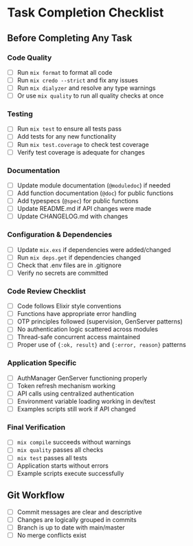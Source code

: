 # Task Completion Checklist

## Before Completing Any Task

### Code Quality
- [ ] Run `mix format` to format all code
- [ ] Run `mix credo --strict` and fix any issues
- [ ] Run `mix dialyzer` and resolve any type warnings
- [ ] Or use `mix quality` to run all quality checks at once

### Testing
- [ ] Run `mix test` to ensure all tests pass
- [ ] Add tests for any new functionality
- [ ] Run `mix test.coverage` to check test coverage
- [ ] Verify test coverage is adequate for changes

### Documentation
- [ ] Update module documentation (`@moduledoc`) if needed
- [ ] Add function documentation (`@doc`) for public functions
- [ ] Add typespecs (`@spec`) for public functions
- [ ] Update README.md if API changes were made
- [ ] Update CHANGELOG.md with changes

### Configuration & Dependencies
- [ ] Update `mix.exs` if dependencies were added/changed
- [ ] Run `mix deps.get` if dependencies changed
- [ ] Check that .env files are in .gitignore
- [ ] Verify no secrets are committed

### Code Review Checklist
- [ ] Code follows Elixir style conventions
- [ ] Functions have appropriate error handling
- [ ] OTP principles followed (supervision, GenServer patterns)
- [ ] No authentication logic scattered across modules
- [ ] Thread-safe concurrent access maintained
- [ ] Proper use of `{:ok, result}` and `{:error, reason}` patterns

### Application Specific
- [ ] AuthManager GenServer functioning properly
- [ ] Token refresh mechanism working
- [ ] API calls using centralized authentication
- [ ] Environment variable loading working in dev/test
- [ ] Examples scripts still work if API changed

### Final Verification
- [ ] `mix compile` succeeds without warnings
- [ ] `mix quality` passes all checks
- [ ] `mix test` passes all tests
- [ ] Application starts without errors
- [ ] Example scripts execute successfully

## Git Workflow
- [ ] Commit messages are clear and descriptive
- [ ] Changes are logically grouped in commits
- [ ] Branch is up to date with main/master
- [ ] No merge conflicts exist